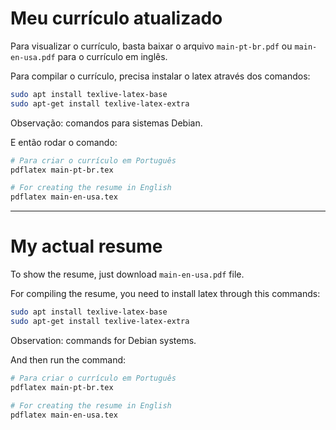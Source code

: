 # Meu currículo atualizado

Para visualizar o currículo, basta baixar o arquivo `main-pt-br.pdf` ou `main-en-usa.pdf` para o currículo em inglês.

Para compilar o currículo, precisa instalar o latex através dos comandos:

```bash
sudo apt install texlive-latex-base
sudo apt-get install texlive-latex-extra
```
Observação: comandos para sistemas Debian.

E então rodar o comando:

```bash
# Para criar o currículo em Português
pdflatex main-pt-br.tex

# For creating the resume in English
pdflatex main-en-usa.tex
```

---

# My actual resume

To show the resume, just download `main-en-usa.pdf` file.

For compiling the resume, you need to install latex through this commands:

```bash
sudo apt install texlive-latex-base
sudo apt-get install texlive-latex-extra
```
Observation: commands for Debian systems.

And then run the command:

```bash
# Para criar o currículo em Português
pdflatex main-pt-br.tex

# For creating the resume in English
pdflatex main-en-usa.tex
```